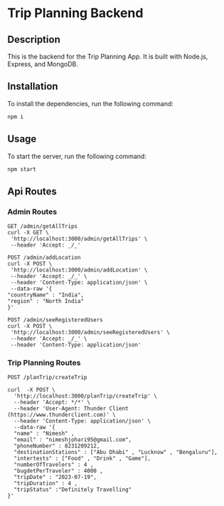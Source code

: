 # Trip Planning Backend

## Description

This is the backend for the Trip Planning App. It is built with Node.js, Express, and MongoDB.

## Installation

To install the dependencies, run the following command:

```bash
npm i
```

## Usage

To start the server, run the following command:

```bash
npm start
```

## Api Routes

### Admin Routes

```
GET /admin/getAllTrips
curl -X GET \
 'http://localhost:3000/admin/getAllTrips' \
 --header 'Accept: _/_'
```

```
POST /admin/addLocation
curl -X POST \
 'http://localhost:3000/admin/addLocation' \
 --header 'Accept: _/_' \
 --header 'Content-Type: application/json' \
 --data-raw '{
"countryName" : "India",
"region" : "North India"
}'
```

```
POST /admin/seeRegisteredUsers
curl -X POST \
 'http://localhost:3000/admin/seeRegisteredUsers' \
 --header 'Accept: _/_' \
 --header 'Content-Type: application/json'
```

### Trip Planning Routes

```
POST /planTrip/createTrip

curl  -X POST \
  'http://localhost:3000/planTrip/createTrip' \
  --header 'Accept: */*' \
  --header 'User-Agent: Thunder Client (https://www.thunderclient.com)' \
  --header 'Content-Type: application/json' \
  --data-raw '{
  "name" : "Nimesh" ,
  "email" : "nimeshjohari95@gmail.com",
  "phoneNumber" : 8231209212,
  "destinationStations" : ["Abu Dhabi" , "Lucknow" , "Bengaluru"],
  "intertests" : ["Food" , "Drink" , "Game"],
  "numberOfTravelers" : 4 ,
  "bugdetPerTraveler" : 4000 ,
  "tripDate" : "2023-07-19",
  "tripDuration" : 4 ,
  "tripStatus" :"Definitely Travelling"
}'
```
